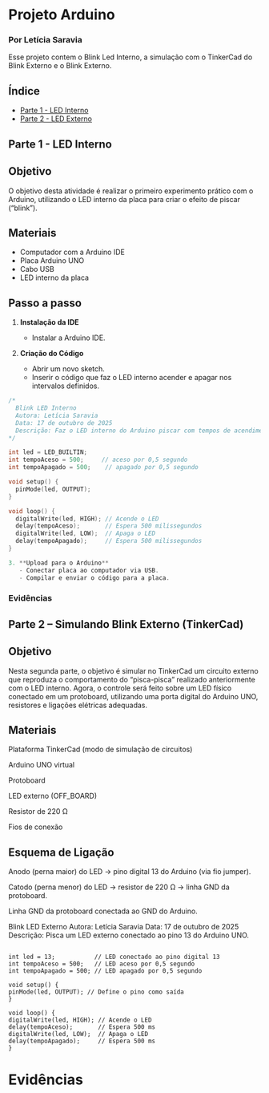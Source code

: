 # Projeto Arduino
### Por Letícia Saravia
Esse projeto contem o Blink Led Interno, a simulação com o TinkerCad do Blink Externo e o Blink Externo.

## Índice

- [Parte 1 - LED Interno](#parte-1---led-interno)
- [Parte 2 - LED Externo](#parte-2---led-externo)

## Parte 1 - LED Interno

## Objetivo

O objetivo desta atividade é realizar o primeiro experimento prático com o Arduino, utilizando o LED interno da placa para criar o efeito de piscar (“blink”).  

## Materiais

- Computador com a Arduino IDE
- Placa Arduino UNO 
- Cabo USB
- LED interno da placa

## Passo a passo

1. **Instalação da IDE**  
   - Instalar a Arduino IDE.  

2. **Criação do Código**  
   - Abrir um novo sketch.  
   - Inserir o código que faz o LED interno acender e apagar nos intervalos definidos.

    
```cpp
/*
  Blink LED Interno
  Autora: Letícia Saravia
  Data: 17 de outubro de 2025
  Descrição: Faz o LED interno do Arduino piscar com tempos de acendimento (X) e apagamento (Y).
*/

int led = LED_BUILTIN;   
int tempoAceso = 500;     // aceso por 0,5 segundo
int tempoApagado = 500;    // apagado por 0,5 segundo

void setup() {
  pinMode(led, OUTPUT);  
}

void loop() {
  digitalWrite(led, HIGH); // Acende o LED
  delay(tempoAceso);       // Espera 500 milissegundos
  digitalWrite(led, LOW);  // Apaga o LED
  delay(tempoApagado);     // Espera 500 milissegundos
}

3. **Upload para o Arduino**  
   - Conectar placa ao computador via USB.  
   - Compilar e enviar o código para a placa.
```
### Evidências


## Parte 2 – Simulando Blink Externo (TinkerCad)
## Objetivo

Nesta segunda parte, o objetivo é simular no TinkerCad um circuito externo que reproduza o comportamento do “pisca-pisca” realizado anteriormente com o LED interno.
Agora, o controle será feito sobre um LED físico conectado em um protoboard, utilizando uma porta digital do Arduino UNO, resistores e ligações elétricas adequadas.

## Materiais

Plataforma TinkerCad (modo de simulação de circuitos)

Arduino UNO virtual

Protoboard

LED externo (OFF_BOARD)

Resistor de 220 Ω

Fios de conexão

## Esquema de Ligação

Anodo (perna maior) do LED → pino digital 13 do Arduino (via fio jumper).

Catodo (perna menor) do LED → resistor de 220 Ω → linha GND da protoboard.

Linha GND da protoboard conectada ao GND do Arduino.

  Blink LED Externo
  Autora: Letícia Saravia
  Data: 17 de outubro de 2025
  Descrição: Pisca um LED externo conectado ao pino 13 do Arduino UNO.
  ```

int led = 13;           // LED conectado ao pino digital 13
int tempoAceso = 500;   // LED aceso por 0,5 segundo
int tempoApagado = 500; // LED apagado por 0,5 segundo

void setup() {
  pinMode(led, OUTPUT); // Define o pino como saída
}

void loop() {
  digitalWrite(led, HIGH); // Acende o LED
  delay(tempoAceso);       // Espera 500 ms
  digitalWrite(led, LOW);  // Apaga o LED
  delay(tempoApagado);     // Espera 500 ms
}
```

# Evidências
